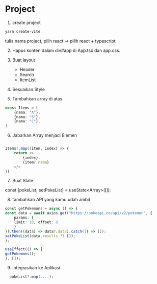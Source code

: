 # Project

1. create project

```bash
yarn create-vite
```

tulis nama project, pilih react -> pilih react + typescript

2. Hapus konten dalam div#app di App.tsx dan app.css.

3. Buat layout

    - Header
    - Search
    - ItemList

4. Sesuaikan Style

5. Tambahkan array di atas

```ts
const Items = [
    {nama: "A"},
    {nama: "B"},
    {nama: "C"},
]
```
6. Jabarkan Array menjadi Elemen

```ts

Items?.map((item, index) => {
    return <>
        {index}.
        {item?.nama}
    </>
})

```
7. Buat State

  const [pokeList, setPokeList] = useState<Array<any>>([]);

8. tambahkan API yang kamu udah ambil

```ts
const getPokemons = async () => {
const data = await axios.get("https://pokeapi.co/api/v2/pokemon", {
    params: {
    limit: 10, offset: 0
    }
}).then((data) => data?.data).catch(() => []);
setPokeList(data.results ?? []);
};

useEffect(() => {
getPokemons();
}, []);

```

9. integrasikan ke Aplikasi

```ts
  pokeList?.map(....);
```